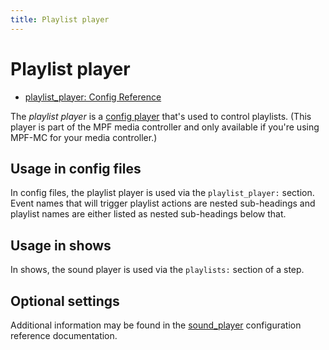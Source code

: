 ```yaml
---
title: Playlist player
---
```


# Playlist player

* [playlist_player: Config Reference](../config/playlist_player.md)

The *playlist player* is a [config player](index.md)
that's used to control playlists. (This player is part of the MPF media
controller and only available if you're using MPF-MC for your media
controller.)

## Usage in config files

In config files, the playlist player is used via the `playlist_player:`
section. Event names that will trigger playlist actions are nested
sub-headings and playlist names are either listed as nested sub-headings
below that.

## Usage in shows

In shows, the sound player is used via the `playlists:` section of a
step.

## Optional settings

Additional information may be found in the [sound_player](../config/playlist_player.md)
configuration reference documentation.

